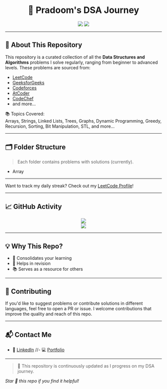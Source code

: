 <!-- Header Section -->
<h1 align="center">🚀 Pradoom's DSA Journey</h1>

<p align="center">
  <img src="https://img.shields.io/badge/Language-C++-blue?style=for-the-badge&logo=cplusplus" />
  <img src="https://img.shields.io/badge/Goal-Become%20Red%20Coder-brightgreen?style=for-the-badge" />
</p>

---

## 🧠 About This Repository

This repository is a curated collection of all the **Data Structures and Algorithms** problems I solve regularly, ranging from beginner to advanced levels. These problems are sourced from:

- [LeetCode](https://leetcode.com)
- [GeeksforGeeks](https://geeksforgeeks.org)
- [Codeforces](https://codeforces.com)
- [AtCoder](https://atcoder.jp)
- [CodeChef](https://www.codechef.com)
- and more...

📚 Topics Covered:  
Arrays, Strings, Linked Lists, Trees, Graphs, Dynamic Programming, Greedy, Recursion, Sorting, Bit Manipulation, STL, and more...

---

## 🗂️ Folder Structure


> Each folder contains problems with solutions (currently).
- Array
---

Want to track my daily streak? Check out my [LeetCode Profile](https://leetcode.com/u/pradoom777/)!

---

## 📈 GitHub Activity

<p align="center">
  <img src="https://github-readme-stats.vercel.app/api?username=your-username&show_icons=true&theme=radical" />
  <br/>
  <img src="https://github-readme-streak-stats.herokuapp.com/?user=your-username&theme=radical" />
</p>

---

## 💡 Why This Repo?

- 📌 Consolidates your learning
- 🚀 Helps in revision
- 📚 Serves as a resource for others

---

## 🤝 Contributing

If you'd like to suggest problems or contribute solutions in different languages, feel free to open a PR or issue. I welcome contributions that improve the quality and reach of this repo.

---

## 📬 Contact Me

- 💼 [LinkedIn](https://www.linkedin.com/in/pradoom-varma/)
//- 💻 [Portfolio](https://your-portfolio.com)

---

> 🚨 This repository is continuously updated as I progress on my DSA journey.

_Star 🌟 this repo if you find it helpful!_
